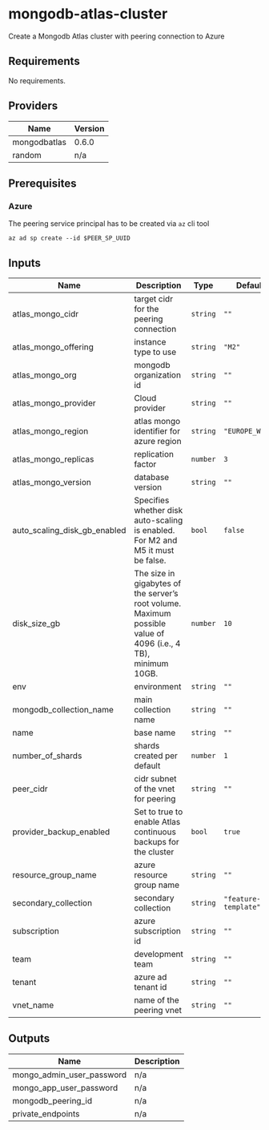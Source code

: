 # mongodb-atlas-cluster
Create a Mongodb Atlas cluster with peering connection to Azure

## Requirements

No requirements.

## Providers

| Name | Version |
|------|---------|
| mongodbatlas | 0.6.0 |
| random | n/a |

## Prerequisites 
### Azure
The peering service principal has to be created via `az` cli tool

`az ad sp create --id $PEER_SP_UUID`

## Inputs

| Name | Description | Type | Default | Required |
|------|-------------|------|---------|:--------:|
| atlas\_mongo\_cidr | target cidr for the peering connection | `string` | `""` | no |
| atlas\_mongo\_offering | instance type to use | `string` | `"M2"` | no |
| atlas\_mongo\_org | mongodb organization id | `string` | `""` | no |
| atlas\_mongo\_provider | Cloud provider | `string` | `""` | no |
| atlas\_mongo\_region | atlas mongo identifier for azure region | `string` | `"EUROPE_WEST"` | no |
| atlas\_mongo\_replicas | replication factor | `number` | `3` | no |
| atlas\_mongo\_version | database version | `string` | `""` | no |
| auto\_scaling\_disk\_gb\_enabled | Specifies whether disk auto-scaling is enabled. For M2 and M5 it must be false. | `bool` | `false` | no |
| disk\_size\_gb | The size in gigabytes of the server’s root volume. Maximum possible value of 4096 (i.e., 4 TB), minimum 10GB. | `number` | `10` | no |
| env | environment | `string` | `""` | no |
| mongodb\_collection\_name | main collection name | `string` | `""` | no |
| name | base name | `string` | `""` | no |
| number\_of\_shards | shards created per default | `number` | `1` | no |
| peer\_cidr | cidr subnet of the vnet for peering | `string` | `""` | no |
| provider\_backup\_enabled | Set to true to enable Atlas continuous backups for the cluster | `bool` | `true` | no |
| resource\_group\_name | azure resource group name | `string` | `""` | no |
| secondary\_collection | secondary collection | `string` | `"feature-template"` | no |
| subscription | azure subscription id | `string` | `""` | no |
| team | development team | `string` | `""` | no |
| tenant | azure ad tenant id | `string` | `""` | no |
| vnet\_name | name of the peering vnet | `string` | `""` | no |

## Outputs

| Name | Description |
|------|-------------|
| mongo\_admin\_user\_password | n/a |
| mongo\_app\_user\_password | n/a |
| mongodb\_peering\_id | n/a |
| private\_endpoints | n/a |

